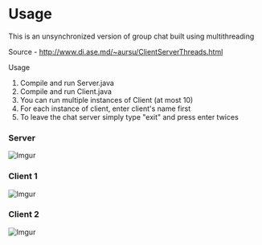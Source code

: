 # Usage
This is an unsynchronized version of group chat built using multithreading

Source - http://www.di.ase.md/~aursu/ClientServerThreads.html

Usage
1. Compile and run Server.java
2. Compile and run Client.java
3. You can run multiple instances of Client (at most 10)
4. For each instance of client, enter client's name first
5. To leave the chat server simply type "exit" and press enter twices

### Server
![Imgur](https://i.imgur.com/DUAbPVq.png)

### Client 1
![Imgur](https://i.imgur.com/g4GDks2.png)

### Client 2 
![Imgur](https://i.imgur.com/BLcMrGW.png)